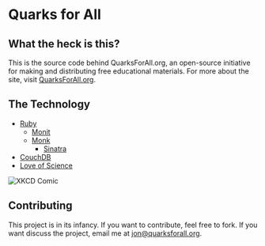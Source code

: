 Quarks for All
==============

What the heck is this?
----------------------
This is the source code behind QuarksForAll.org, an open-source initiative for making and distributing free educational materials. For more about the site, visit [QuarksForAll.org](http://quarksforall.org/).

The Technology
--------------
- [Ruby](http://ruby-lang.org/)
  - [Monit](http://mmonit.com/monit/)
  - [Monk](http://monkrb.com/)
    - [Sinatra](http://sinatrarb.com/)
- [CouchDB](http://couchdb.apache.org/)
- [Love of Science](http://xkcd.com/54/)

![XKCD Comic](http://imgs.xkcd.com/comics/science.jpg "Bonus points if you can identify the science in question")

Contributing
------------
This project is in its infancy. If you want to contribute, feel free to fork. If you want discuss the project, email me at jon@quarksforall.org.